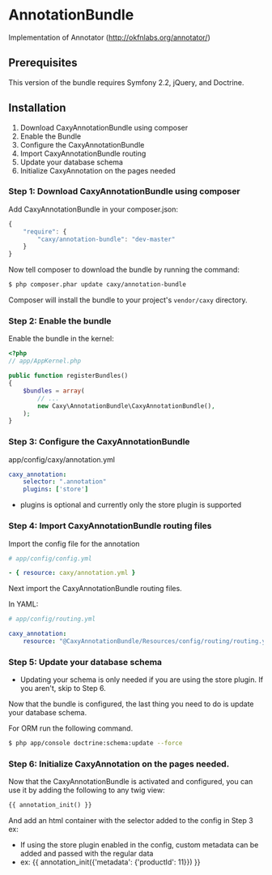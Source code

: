 AnnotationBundle
================

Implementation of Annotator (http://okfnlabs.org/annotator/)

## Prerequisites

This version of the bundle requires Symfony 2.2, jQuery, and Doctrine.

## Installation

1. Download CaxyAnnotationBundle using composer
2. Enable the Bundle
3. Configure the CaxyAnnotationBundle
4. Import CaxyAnnotationBundle routing
5. Update your database schema
6. Initialize CaxyAnnotation on the pages needed

### Step 1: Download CaxyAnnotationBundle using composer

Add CaxyAnnotationBundle in your composer.json:

```js
{
    "require": {
        "caxy/annotation-bundle": "dev-master"
    }
}
```

Now tell composer to download the bundle by running the command:

``` bash
$ php composer.phar update caxy/annotation-bundle
```

Composer will install the bundle to your project's `vendor/caxy` directory.

### Step 2: Enable the bundle

Enable the bundle in the kernel:

``` php
<?php
// app/AppKernel.php

public function registerBundles()
{
    $bundles = array(
        // ...
        new Caxy\AnnotationBundle\CaxyAnnotationBundle(),
    );
}
```

### Step 3: Configure the CaxyAnnotationBundle

app/config/caxy/annotation.yml

``` yaml
caxy_annotation:
    selector: ".annotation"
    plugins: ['store']
```

* plugins is optional and currently only the store plugin is supported

### Step 4: Import CaxyAnnotationBundle routing files

Import the config file for the annotation

``` yaml
# app/config/config.yml

- { resource: caxy/annotation.yml }
```

Next import the CaxyAnnotationBundle routing files.

In YAML:

``` yaml
# app/config/routing.yml

caxy_annotation:
    resource: "@CaxyAnnotationBundle/Resources/config/routing/routing.yml"
```

### Step 5: Update your database schema

* Updating your schema is only needed if you are using the store plugin. If you aren't, skip to Step 6.

Now that the bundle is configured, the last thing you need to do is update your
database schema.

For ORM run the following command.

``` bash
$ php app/console doctrine:schema:update --force
```

### Step 6: Initialize CaxyAnnotation on the pages needed.

Now that the CaxyAnnotationBundle is activated and configured, you can use it by adding the following to any twig view:

``` php
{{ annotation_init() }}
```

And add an html container with the selector added to the config in Step 3
ex: <div class="annotation"></div>

* If using the store plugin enabled in the config, custom metadata can be added and passed with the regular data
* ex: {{ annotation_init({'metadata': {'productId': 11}}) }}


